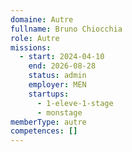 ```yaml
---
domaine: Autre
fullname: Bruno Chiocchia
role: Autre
missions:
  - start: 2024-04-10
    end: 2026-08-28
    status: admin
    employer: MEN
    startups:
      - 1-eleve-1-stage
      - monstage
memberType: autre
competences: []
---
```

